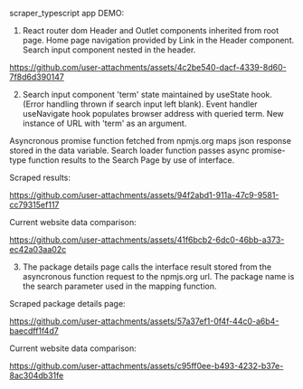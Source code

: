 scraper_typescript app DEMO:

1. React router dom Header and Outlet components inherited from root page. Home page navigation provided by Link in the Header component. Search input component nested in the header.

https://github.com/user-attachments/assets/4c2be540-dacf-4339-8d60-7f8d6d390147


2. Search input component 'term' state maintained by useState hook. (Error handling thrown if search input left blank). Event handler useNavigate hook populates browser address with queried term. New instance of URL with 'term' as an argument.

Asyncronous promise function fetched from npmjs.org maps json response stored in the data variable. Search loader function passes async promise-type function results to the Search Page by use of interface.

Scraped results: 


https://github.com/user-attachments/assets/94f2abd1-911a-47c9-9581-cc79315ef117



Current website data comparison: 



https://github.com/user-attachments/assets/41f6bcb2-6dc0-46bb-a373-ec42a03aa02c



3. The package details page calls the interface result stored from the asyncronous function request to the npmjs.org url. The package name is the search parameter used in the mapping function.

Scraped package details page: 



https://github.com/user-attachments/assets/57a37ef1-0f4f-44c0-a6b4-baecdff1f4d7



Current website data comparison: 



https://github.com/user-attachments/assets/c95ff0ee-b493-4232-b37e-8ac304db31fe


